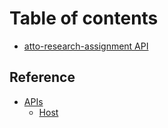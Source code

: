 # Table of contents

* [atto-research-assignment API](README.md)

## Reference

* [APIs](reference/apis/README.md)
  * [Host](reference/apis/host.md)
